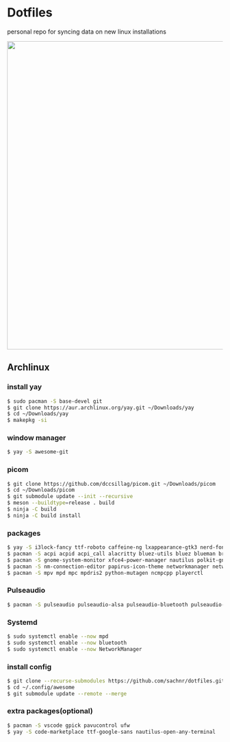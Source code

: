 # Dotfiles
personal repo for syncing data on new linux installations

<a href="url"><img src="https://i.imgur.com/8pl9sEh.png" width="720" ></a>

## Archlinux

### install yay
```bash
$ sudo pacman -S base-devel git
$ git clone https://aur.archlinux.org/yay.git ~/Downloads/yay
$ cd ~/Downloads/yay
$ makepkg -si
```
### window manager
```bash
$ yay -S awesome-git
```
### picom
```bash
$ git clone https://github.com/dccsillag/picom.git ~/Downloads/picom
$ cd ~/Downloads/picom
$ git submodule update --init --recursive
$ meson --buildtype=release . build
$ ninja -C build
$ ninja -C build install
```
### packages
```bash
$ yay -S i3lock-fancy ttf-roboto caffeine-ng lxappearance-gtk3 nerd-fonts-roboto-mono material-icons-git 
$ pacman -S acpi acpid acpi_call alacritty bluez-utils bluez blueman brightnessctl flameshot ffmpeg 
$ pacman -S gnome-system-monitor xfce4-power-manager nautilus polkit-gnome rofi upower
$ pacman -S nm-connection-editor papirus-icon-theme networkmanager network-manager-applet
$ pacman -S mpv mpd mpc mpdris2 python-mutagen ncmpcpp playerctl
```
### Pulseaudio
```bash
$ pacman -S pulseaudio pulseaudio-alsa pulseaudio-bluetooth pulseaudio-jack
```
### Systemd
```bash
$ sudo systemctl enable --now mpd
$ sudo systemctl enable --now bluetooth
$ sudo systemctl enable --now NetworkManager
```
### install config
```bash
$ git clone --recurse-submodules https://github.com/sachnr/dotfiles.git ~/.config/awesome
$ cd ~/.config/awesome
$ git submodule update --remote --merge
```
### extra packages(optional)
```bash
$ pacman -S vscode gpick pavucontrol ufw 
$ yay -S code-marketplace ttf-google-sans nautilus-open-any-terminal
```


